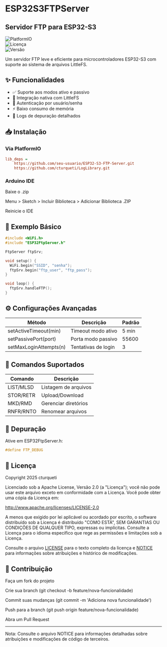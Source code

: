 # ESP32S3FTPServer
## Servidor FTP para ESP32-S3  

![PlatformIO](https://img.shields.io/badge/PlatformIO-Compatible-orange?style=plastic&logo=platformio)  
![Licença](https://img.shields.io/badge/licen%C3%A7a-Apache%202.0-blue.svg?style=plastic&logo=apache)  
![Versão](https://img.shields.io/badge/Vers%C3%A3o-1.0.0-green.svg?style=plastic&logo=github)  

Um servidor FTP leve e eficiente para microcontroladores ESP32-S3 com suporte ao sistema de arquivos LittleFS.

## ✨ Funcionalidades

- ✅ Suporte aos modos ativo e passivo
- 📁 Integração nativa com LittleFS
- 🔐 Autenticação por usuário/senha
- ⚡ Baixo consumo de memória
- 🐛 Logs de depuração detalhados

## 📥 Instalação

### Via PlatformIO
```ini
lib_deps = 
    https://github.com/seu-usuario/ESP32-S3-FTP-Server.git
    https://github.com/cturqueti/LogLibrary.git
```

### Arduino IDE
Baixe o .zip

Menu > Sketch > Incluir Biblioteca > Adicionar Biblioteca .ZIP

Reinicie o IDE

## 🚀 Exemplo Básico
```cpp
#include <WiFi.h>
#include "ESP32FtpServer.h"

FtpServer ftpSrv;

void setup() {
  WiFi.begin("SSID", "senha");
  ftpSrv.begin("ftp_user", "ftp_pass");
}

void loop() {
  ftpSrv.handleFTP();
}
```

## ⚙️ Configurações Avançadas
|Método	|Descrição	|Padrão |
|---|---|---|
|setActiveTimeout(min)	|Timeout modo ativo	|5 min |
|setPassivePort(port)	|Porta modo passivo	|55600 |
|setMaxLoginAttempts(n)	|Tentativas de login	|3 |

## 📌 Comandos Suportados
|Comando	|Descrição |
|---|---|
|LIST/MLSD	|Listagem de arquivos |
|STOR/RETR	|Upload/Download |
|MKD/RMD	|Gerenciar diretórios |
|RNFR/RNTO	|Renomear arquivos |

## 🐛 Depuração
Ative em ESP32FtpServer.h:

```cpp
#define FTP_DEBUG
```

## 📜 Licença
Copyright 2025 cturqueti

Licenciado sob a Apache License, Versão 2.0 (a "Licença");
você não pode usar este arquivo exceto em conformidade com a Licença.
Você pode obter uma cópia da Licença em:

http://www.apache.org/licenses/LICENSE-2.0

A menos que exigido por lei aplicável ou acordado por escrito, o software
distribuído sob a Licença é distribuído "COMO ESTÁ",
SEM GARANTIAS OU CONDIÇÕES DE QUALQUER TIPO, expressas ou implícitas.
Consulte a Licença para o idioma específico que rege as permissões e
limitações sob a Licença.

Consulte o arquivo [LICENSE](LICENSE) para o texto completo da licença e
[NOTICE](NOTICE) para informações sobre atribuições e histórico de modificações.

## 🤝 Contribuição
Faça um fork do projeto

Crie sua branch (git checkout -b feature/nova-funcionalidade)

Commit suas mudanças (git commit -m 'Adiciona nova funcionalidade')

Push para a branch (git push origin feature/nova-funcionalidade)

Abra um Pull Request  


---
Nota: Consulte o arquivo NOTICE para informações detalhadas sobre atribuições e modificações de código de terceiros.